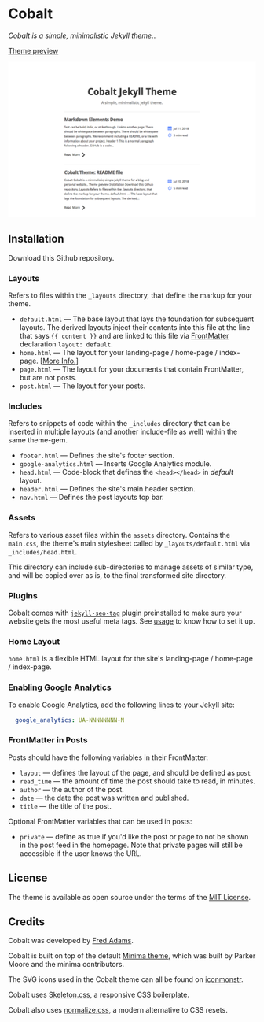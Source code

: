 # Cobalt

*Cobalt is a simple, minimalistic Jekyll theme.*.

[Theme preview](https://xtrp.github.io/cobalt-jekyll-theme/)

![Cobalt theme preview](/screenshot.png)

## Installation

Download this Github repository.

### Layouts

Refers to files within the `_layouts` directory, that define the markup for your theme.

  - `default.html` &mdash; The base layout that lays the foundation for subsequent layouts. The derived layouts inject their contents into this file at the line that says ` {{ content }} ` and are linked to this file via [FrontMatter](https://jekyllrb.com/docs/frontmatter/) declaration `layout: default`.
  - `home.html` &mdash; The layout for your landing-page / home-page / index-page. [[More Info.](#home-layout)]
  - `page.html` &mdash; The layout for your documents that contain FrontMatter, but are not posts.
  - `post.html` &mdash; The layout for your posts.

### Includes

Refers to snippets of code within the `_includes` directory that can be inserted in multiple layouts (and another include-file as well) within the same theme-gem.

  - `footer.html` &mdash; Defines the site's footer section.
  - `google-analytics.html` &mdash; Inserts Google Analytics module.
  - `head.html` &mdash; Code-block that defines the `<head></head>` in *default* layout.
  - `header.html` &mdash; Defines the site's main header section.
  - `nav.html` &mdash; Defines the post layouts top bar.

### Assets

Refers to various asset files within the `assets` directory.
Contains the `main.css`, the theme's main stylesheet called by `_layouts/default.html` via `_includes/head.html`.

This directory can include sub-directories to manage assets of similar type, and will be copied over as is, to the final transformed site directory.

### Plugins

Cobalt comes with [`jekyll-seo-tag`](https://github.com/jekyll/jekyll-seo-tag) plugin preinstalled to make sure your website gets the most useful meta tags. See [usage](https://github.com/jekyll/jekyll-seo-tag#usage) to know how to set it up.

### Home Layout

`home.html` is a flexible HTML layout for the site's landing-page / home-page / index-page. <br/>

### Enabling Google Analytics

To enable Google Analytics, add the following lines to your Jekyll site:

```yaml
  google_analytics: UA-NNNNNNNN-N
```

### FrontMatter in Posts

Posts should have the following variables in their FrontMatter:

 - `layout` &mdash; defines the layout of the page, and should be defined as `post`
 - `read_time` &mdash; the amount of time the post should take to read, in minutes.
 - `author` &mdash; the author of the post.
 - `date` &mdash; the date the post was written and published.
 - `title` &mdash; the title of the post.

Optional FrontMatter variables that can be used in posts:

 - `private` &mdash; define as true if you'd like the post or page to not be shown in the post feed in the homepage. Note that private pages will still be accessible if the user knows the URL.

## License

The theme is available as open source under the terms of the [MIT License](http://opensource.org/licenses/MIT).

## Credits

Cobalt was developed by [Fred Adams](https://xtrp.github.io).

Cobalt is built on top of the default [Minima theme](https://jekyll.github.io/minima/), which was built by Parker Moore and the minima contributors.

The SVG icons used in the Cobalt theme can all be found on [iconmonstr](http://iconmonstr.com).

Cobalt uses [Skeleton.css](http://getskeleton.com), a responsive CSS boilerplate.

Cobalt also uses [normalize.css](https://necolas.github.io/normalize.css/), a modern alternative to CSS resets.
